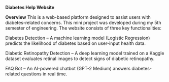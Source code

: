 **Diabetes Help Website**

**Overview**
This is a web-based platform designed to assist users with diabetes-related concerns. This mini project was developed during my 5th semester of engineering. The website consists of three key functionalities:

Diabetes Detection – A machine learning model (Logistic Regression) predicts the likelihood of diabetes based on user-input health data.

Diabetic Retinopathy Detection – A deep learning model trained on a Kaggle dataset evaluates retinal images to detect signs of diabetic retinopathy.

FAQ Bot – An AI-powered chatbot (GPT-2 Medium) answers diabetes-related questions in real time.

